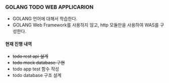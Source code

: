 ### GOLANG TODO WEB APPLICARION

- GOLANG 언어에 대해서 학습한다.
- GOLANG Web Framework를 사용하지 않고, http 모듈만을 사용하여 WAS를 구성한다.

#### 현재 진행 내역
- ~~todo rest api 설계~~
- ~~todo mock database 구현~~
- todo app test 함수 작성
- todo database 구조 설계 